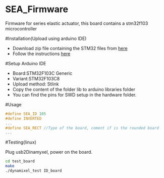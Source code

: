 # SEA_Firmware
Firmware for series elastic actuator, this board contains a stm32f103 microcontroller

#Installation(Upload using arduino IDE)

- Download zip file containing the STM32 files from [here](https://github.com/fabriciopk/Arduino_STM32/archive/master.zip)
- Follow the instructions [here](https://github.com/rogerclarkmelbourne/Arduino_STM32/wiki/Installation)

#Setup Arduino IDE
- Board:STM32F103C Generic
- Variant:STM32F103C8
- Upload method: Stlink
- Copy the content of the folder lib to arduino libraries folder
- You can find the pins for SWD setup in the hardware folder.

#Usage
```c++
#define SEA_ID 105
#define INVERTED
...
#define SEA_RECT //Type of the board, coment if is the rounded board
...
```
#Testing(linux)

Plug usb2Dinamyxel, power on the board.
```bash
cd test_board
make
./dynamixel_test ID_board
```
